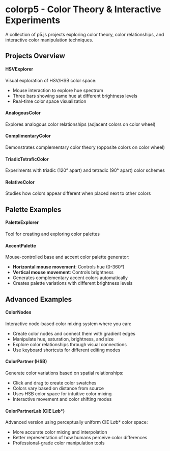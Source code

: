 # colorp5 - Color Theory & Interactive Experiments

A collection of p5.js projects exploring color theory, color relationships, and interactive color manipulation techniques.

## Projects Overview



#### **HSVExplorer**
Visual exploration of HSV/HSB color space:
- Mouse interaction to explore hue spectrum
- Three bars showing same hue at different brightness levels
- Real-time color space visualization

#### **AnalogousColor**
Explores analogous color relationships (adjacent colors on color wheel)

#### **ComplimentaryColor** 
Demonstrates complementary color theory (opposite colors on color wheel)

#### **TriadicTetraficColor**
Experiments with triadic (120° apart) and tetradic (90° apart) color schemes

#### **RelativeColor**
Studies how colors appear different when placed next to other colors

## Palette Examples

#### **PaletteExplorer**
Tool for creating and exploring color palettes

#### **AccentPalette**
Mouse-controlled base and accent color palette generator:
- **Horizontal mouse movement**: Controls hue (0-360°)
- **Vertical mouse movement**: Controls brightness
- Generates complementary accent colors automatically
- Creates palette variations with different brightness levels


## Advanced Examples 

#### **ColorNodes**
Interactive node-based color mixing system where you can:
- Create color nodes and connect them with gradient edges
- Manipulate hue, saturation, brightness, and size
- Explore color relationships through visual connections
- Use keyboard shortcuts for different editing modes

#### **ColorPartner** (HSB)
Generate color variations based on spatial relationships:
- Click and drag to create color swatches
- Colors vary based on distance from source
- Uses HSB color space for intuitive color mixing
- Interactive movement and color shifting modes

#### **ColorPartnerLab** (CIE L*a*b*)
Advanced version using perceptually uniform CIE L*a*b* color space:
- More accurate color mixing and interpolation
- Better representation of how humans perceive color differences
- Professional-grade color manipulation tools






